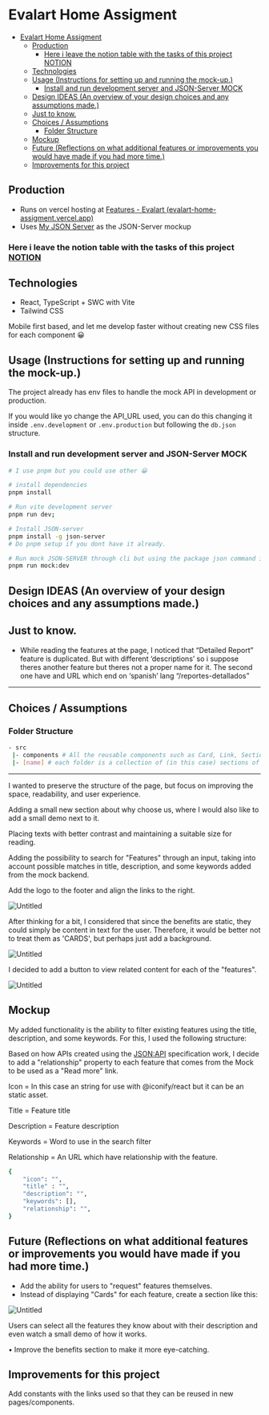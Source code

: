 # Evalart Home Assigment

- [Evalart Home Assigment](#evalart-home-assigment)
	- [Production](#production)
		- [Here i leave the notion table with the tasks of this project NOTION](#here-i-leave-the-notion-table-with-the-tasks-of-this-project-notion)
	- [Technologies](#technologies)
	- [Usage (Instructions for setting up and running the mock-up.)](#usage-instructions-for-setting-up-and-running-the-mock-up)
		- [Install and run development server and JSON-Server MOCK](#install-and-run-development-server-and-json-server-mock)
	- [Design IDEAS (An overview of your design choices and any assumptions made.)](#design-ideas-an-overview-of-your-design-choices-and-any-assumptions-made)
	- [Just to know.](#just-to-know)
	- [Choices / Assumptions](#choices--assumptions)
		- [Folder Structure](#folder-structure)
	- [Mockup](#mockup)
	- [Future (Reflections on what additional features or improvements you would have made if you had more time.)](#future-reflections-on-what-additional-features-or-improvements-you-would-have-made-if-you-had-more-time)
	- [Improvements for this project](#improvements-for-this-project)

## Production

- Runs on vercel hosting at [Features - Evalart (evalart-home-assigment.vercel.app)](https://evalart-home-assigment.vercel.app/)
- Uses [My JSON Server](https://my-json-server.typicode.com/) as the JSON-Server mockup

### Here i leave the notion table with the tasks of this project [NOTION](https://rightful-bromine-8c7.notion.site/2ca366e77cd54a8080fe47581091858c?v=de708a22c55a4a8481c18aeffa5e1830&pvs=4)

## Technologies

- React, TypeScript + SWC with Vite
- Tailwind CSS

Mobile first based, and let me develop faster without creating new CSS files for each component 😀

## Usage (Instructions for setting up and running the mock-up.)

The project already has env files to handle the mock API in development or production.

If you would like yo change the API_URL used, you can do this changing it inside `.env.development` or `.env.production` but following the `db.json` structure.

### Install and run development server and JSON-Server MOCK

```bash
# I use pnpm but you could use other 😀

# install dependencies
pnpm install

# Run vite development server
pnpm run dev;

# Install JSON-server
pnpm install -g json-server
# Do pnpm setup if you dont have it already.

# Run mock JSON-SERVER through cli but using the package json command in another terminal
pnpm run mock:dev
```

## Design IDEAS (An overview of your design choices and any assumptions made.)

## Just to know.

- While reading the features at the page, I noticed that “Detailed Report” feature is duplicated. But with different ‘descriptions’ so i suppose theres another feature but theres not a proper name for it. The second one have and URL which end on ‘spanish’ lang “/reportes-detallados”

---

## Choices / Assumptions

### Folder Structure

```bash
- src
 |- components # All the reusable components such as Card, Link, Section ...
 |- [name] # each folder is a collection of (in this case) sections of the feature page.
```

---

I wanted to preserve the structure of the page, but focus on improving the space, readability, and user experience.

Adding a small new section about why choose us, where I would also like to add a small demo next to it.

Placing texts with better contrast and maintaining a suitable size for reading.

Adding the possibility to search for "Features" through an input, taking into account possible matches in title, description, and some keywords added from the mock backend.

Add the logo to the footer and align the links to the right.

![Untitled](./readme-files/Untitled.png)

After thinking for a bit, I considered that since the benefits are static, they could simply be content in text for the user. Therefore, it would be better not to treat them as 'CARDS', but perhaps just add a background.

![Untitled](./readme-files/Untitled%201.png)

I decided to add a button to view related content for each of the "features".

![Untitled](./readme-files/Untitled%202.png)

## Mockup

My added functionality is the ability to filter existing features using the title, description, and some keywords. For this, I used the following structure:

Based on how APIs created using the [JSON:API](https://jsonapi.org/format/#document-resource-object-relationships) specification work, I decide to add a "relationship" property to each feature that comes from the Mock to be used as a "Read more" link.

Icon = In this case an string for use with @iconify/react but it can be an static asset.

Title = Feature title

Description = Feature description

Keywords = Word to use in the search filter

Relationship = An URL which have relationship with the feature.

```bash
{
	"icon": "",
	"title" : "",
	"description": "",
	"keywords": [],
	"relationship": "",
}
```

## Future (Reflections on what additional features or improvements you would have made if you had more time.)

- Add the ability for users to "request" features themselves.
- Instead of displaying "Cards" for each feature, create a section like this:

![Untitled](./readme-files/Untitled%203.png)

Users can select all the features they know about with their description and even watch a small demo of how it works.

• Improve the benefits section to make it more eye-catching.

## Improvements for this project

Add constants with the links used so that they can be reused in new pages/components.